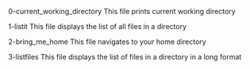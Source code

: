0-current_working_directory
	This file prints current working directory

1-listit
	This file displays the list of all files in a directory

2-bring_me_home
	This file navigates to your home directory

3-listfiles
	This file displays the list of files in a directory in a long format

